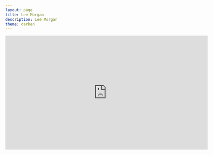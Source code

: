 ```yaml
---
layout: page
title: Lee Morgan
description: Lee Morgan
theme: darken 
---
```


<iframe width="640" height="360" src="https://www.youtube.com/embed/hUrjoTF8XyM" frameborder="0" allowfullscreen></iframe>